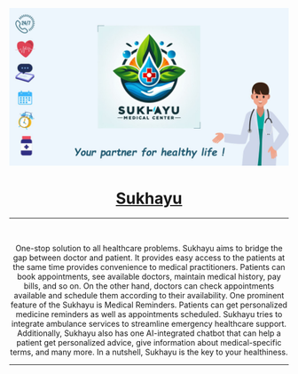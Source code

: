 ![Sukhayu](Sukhayu.jpg)
<h1 align="center"><u>Sukhayu</u></h1>
<hr>
<br>
<p align="center">One-stop solution to all healthcare problems. Sukhayu aims to bridge the gap between doctor and patient. It provides easy access to the patients at the same time provides convenience to medical practitioners. Patients can book appointments, see available doctors, maintain medical history, pay bills, and so on. On the other hand, doctors can check appointments available and schedule them according to their availability. One prominent feature of the Sukhayu is Medical Reminders. Patients can get personalized medicine reminders as well as appointments scheduled. Sukhayu tries to integrate ambulance services to streamline emergency healthcare support. Additionally, Sukhayu also has one AI-integrated chatbot that can help a patient get personalized advice, give information about medical-specific terms, and many more.  In a nutshell, Sukhayu is the key to your healthiness.</p>
<hr>
